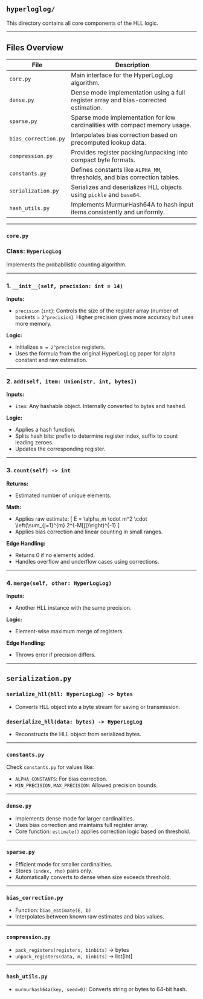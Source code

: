
##  `hyperloglog/`

This directory contains all core components of the HLL logic.

---

## Files Overview

| File                | Description |
|---------------------|-------------|
| `core.py`           | Main interface for the HyperLogLog algorithm.
| `dense.py`          | Dense mode implementation using a full register array and bias-corrected estimation. |
| `sparse.py`         | Sparse mode implementation for low cardinalities with compact memory usage. |
| `bias_correction.py`| Interpolates bias correction based on precomputed lookup data. |
| `compression.py`    | Provides register packing/unpacking into compact byte formats. |
| `constants.py`      | Defines constants like `ALPHA_MM`, thresholds, and bias correction tables. |
| `serialization.py`  | Serializes and deserializes HLL objects using `pickle` and `base64`. |
| `hash_utils.py`     | Implements MurmurHash64A to hash input items consistently and uniformly. |

---

### `core.py`

### Class: `HyperLogLog`

Implements the probabilistic counting algorithm.

---

### 1. **`__init__(self, precision: int = 14)`**

**Inputs:**
- `precision` (`int`): Controls the size of the register array (number of buckets = `2^precision`). Higher precision gives more accuracy but uses more memory.

**Logic:**
- Initializes `m = 2^precision` registers.
- Uses the formula from the original HyperLogLog paper for alpha constant and raw estimation.


---

### 2. **`add(self, item: Union[str, int, bytes])`**

**Inputs:**
- `item`: Any hashable object. Internally converted to bytes and hashed.

**Logic:**
- Applies a hash function.
- Splits hash bits: prefix to determine register index, suffix to count leading zeroes.
- Updates the corresponding register.

---

### 3. **`count(self) -> int`**

**Returns:**
- Estimated number of unique elements.

**Math:**
- Applies raw estimate:
  \[
  E = \alpha_m \cdot m^2 \cdot \left(\sum_{j=1}^{m} 2^{-M[j]}\right)^{-1}
  \]
- Applies bias correction and linear counting in small ranges.

**Edge Handling:**
- Returns 0 if no elements added.
- Handles overflow and underflow cases using corrections.

---

### 4. **`merge(self, other: HyperLogLog)`**

**Inputs:**
- Another HLL instance with the same precision.

**Logic:**
- Element-wise maximum merge of registers.

**Edge Handling:**
- Throws error if precision differs.

---

## `serialization.py`

### `serialize_hll(hll: HyperLogLog) -> bytes`
- Converts HLL object into a byte stream for saving or transmission.

### `deserialize_hll(data: bytes) -> HyperLogLog`
- Reconstructs the HLL object from serialized bytes.

---

### `constants.py`

Check `constants.py` for values like:
- `ALPHA_CONSTANTS`: For bias correction.
- `MIN_PRECISION`, `MAX_PRECISION`: Allowed precision bounds.

---

### `dense.py`
- Implements dense mode for larger cardinalities.
- Uses bias correction and maintains full register array.
- Core function: `estimate()` applies correction logic based on threshold.

---

### `sparse.py`
- Efficient mode for smaller cardinalities.
- Stores `(index, rho)` pairs only.
- Automatically converts to dense when size exceeds threshold.

---

### `bias_correction.py`
- Function: `bias_estimate(E, b)`
- Interpolates between known raw estimates and bias values.

---

### `compression.py`
- `pack_registers(registers, binbits)` → bytes
- `unpack_registers(data, m, binbits)` → list[int]

---

### `hash_utils.py`
- `murmurhash64a(key, seed=0)`: Converts string or bytes to 64-bit hash.





